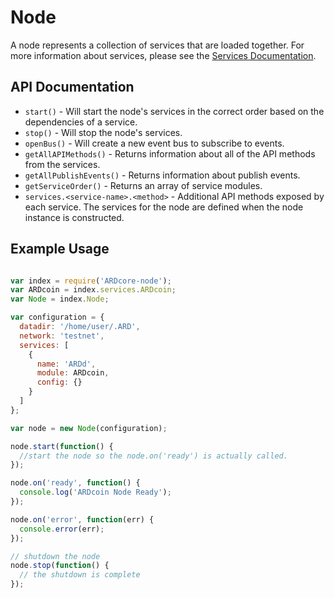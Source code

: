 # Node
A node represents a collection of services that are loaded together. For more information about services, please see the [Services Documentation](services.md).

## API Documentation
- `start()` - Will start the node's services in the correct order based on the dependencies of a service.
- `stop()` - Will stop the node's services.
- `openBus()` - Will create a new event bus to subscribe to events.
- `getAllAPIMethods()` - Returns information about all of the API methods from the services.
- `getAllPublishEvents()` - Returns information about publish events.
- `getServiceOrder()` - Returns an array of service modules.
- `services.<service-name>.<method>` - Additional API methods exposed by each service. The services for the node are defined when the node instance is constructed.

## Example Usage

```js

var index = require('ARDcore-node');
var ARDcoin = index.services.ARDcoin;
var Node = index.Node;

var configuration = {
  datadir: '/home/user/.ARD',
  network: 'testnet',
  services: [
    {
      name: 'ARDd',
      module: ARDcoin,
      config: {}
    }
  ]
};

var node = new Node(configuration);

node.start(function() {
  //start the node so the node.on('ready') is actually called.
});

node.on('ready', function() {
  console.log('ARDcoin Node Ready');
});

node.on('error', function(err) {
  console.error(err);
});

// shutdown the node
node.stop(function() {
  // the shutdown is complete
});
```
